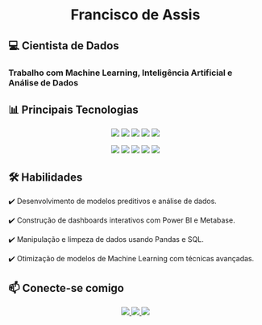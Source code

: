 <h1 align="center">Francisco de Assis</h1>

## 💻 Cientista de Dados  
### Trabalho com Machine Learning, Inteligência Artificial e Análise de Dados

## 📊 Principais Tecnologias  

<p align="center">
  <img src="https://img.shields.io/badge/Python-3776AB?style=for-the-badge&logo=python&logoColor=white">
  <img src="https://img.shields.io/badge/Pandas-150458?style=for-the-badge&logo=pandas&logoColor=white">
  <img src="https://img.shields.io/badge/NumPy-013243?style=for-the-badge&logo=numpy&logoColor=white">
  <img src="https://img.shields.io/badge/Scikit--Learn-F7931E?style=for-the-badge&logo=scikit-learn&logoColor=white">
  <img src="https://img.shields.io/badge/Statsmodels-%23121011.svg?style=for-the-badge">
</p>

<p align="center">
  <img src="https://img.shields.io/badge/Matplotlib-11557C?style=for-the-badge&logo=Matplotlib&logoColor=white">
  <img src="https://img.shields.io/badge/Seaborn-009688?style=for-the-badge&logo=Seaborn&logoColor=white">
  <img src="https://img.shields.io/badge/SQL-4479A1?style=for-the-badge&logo=postgresql&logoColor=white">
  <img src="https://img.shields.io/badge/Power%20BI-F2C811?style=for-the-badge&logo=power-bi&logoColor=black">
  <img src="https://img.shields.io/badge/Machine%20Learning-%23121011.svg?style=for-the-badge&logo=scikit-learn&logoColor=white">
</p>

## 🛠️ Habilidades  

✔️ Desenvolvimento de modelos preditivos e análise de dados.  

✔️ Construção de dashboards interativos com Power BI e Metabase.  

✔️ Manipulação e limpeza de dados usando Pandas e SQL.  

✔️ Otimização de modelos de Machine Learning com técnicas avançadas.  

## 📫 Conecte-se comigo  

<p align="center">
  <a href="https://www.linkedin.com/in/francisco-de-assis-808377218/">
    <img src="https://img.shields.io/badge/LinkedIn-0A66C2?style=for-the-badge&logo=linkedin&logoColor=white">
  </a>
  <a href="https://github.com/FranciscoAssislsj?tab=repositories">
    <img src="https://img.shields.io/badge/Portfólio-000000?style=for-the-badge&logo=github&logoColor=white">
  </a>
  <a href="mailto:franciscofut25@gmail.com">
    <img src="https://img.shields.io/badge/Email-D14836?style=for-the-badge&logo=gmail&logoColor=white">
  </a>
</p>
